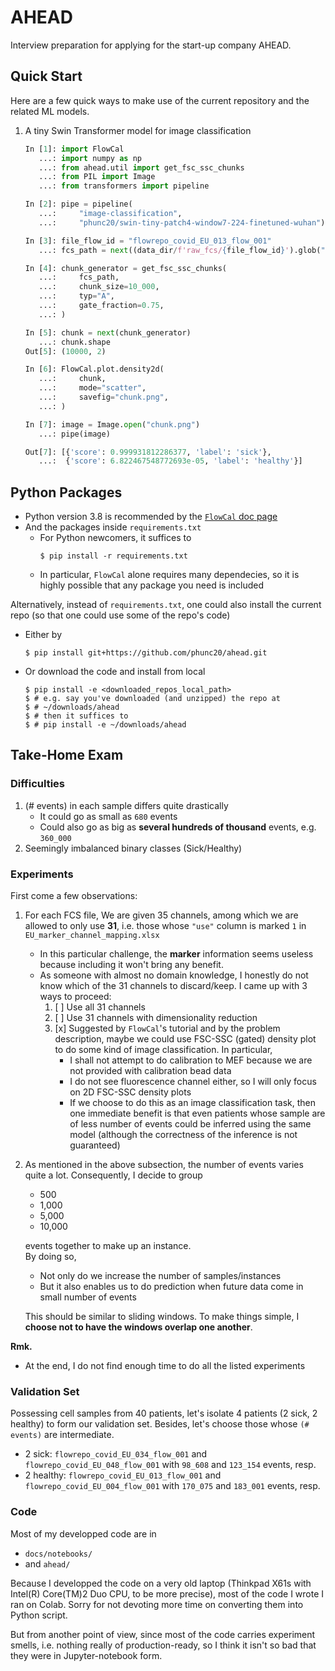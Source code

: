 # AHEAD
Interview preparation for applying for the start-up company AHEAD.


## Quick Start
Here are a few quick ways to make use of the current repository
and the related ML models.
1. A tiny Swin Transformer model for image classification
   ```python
   In [1]: import FlowCal
      ...: import numpy as np
      ...: from ahead.util import get_fsc_ssc_chunks
      ...: from PIL import Image
      ...: from transformers import pipeline
   
   In [2]: pipe = pipeline(
      ...:     "image-classification",
      ...:     "phunc20/swin-tiny-patch4-window7-224-finetuned-wuhan")
   
   In [3]: file_flow_id = "flowrepo_covid_EU_013_flow_001"
      ...: fcs_path = next((data_dir/f'raw_fcs/{file_flow_id}').glob("*.fcs"))
   
   In [4]: chunk_generator = get_fsc_ssc_chunks(
      ...:     fcs_path,
      ...:     chunk_size=10_000,
      ...:     typ="A",
      ...:     gate_fraction=0.75,
      ...: )
   
   In [5]: chunk = next(chunk_generator)
      ...: chunk.shape
   Out[5]: (10000, 2)
   
   In [6]: FlowCal.plot.density2d(
      ...:     chunk,
      ...:     mode="scatter",
      ...:     savefig="chunk.png",
      ...: )
   
   In [7]: image = Image.open("chunk.png")
      ...: pipe(image)
   
   Out[7]: [{'score': 0.999931812286377, 'label': 'sick'},
      ...:  {'score': 6.822467548772693e-05, 'label': 'healthy'}]
   ```


## Python Packages
- Python version 3.8 is recommended by the
  [`FlowCal` doc page](https://flowcal.readthedocs.io/en/latest/getting_started/install_anaconda.html)
- And the packages inside `requirements.txt`
    - For Python newcomers, it suffices to
      ```shell
      $ pip install -r requirements.txt
      ```
    - In particular, `FlowCal` alone requires many dependecies, so it is highly possible that any package you need is included

Alternatively, instead of `requirements.txt`, one could also install the current repo (so that one could use
some of the repo's code)
- Either by
  ```shell
  $ pip install git+https://github.com/phunc20/ahead.git
  ```
- Or download the code and install from local
  ```shell
  $ pip install -e <downloaded_repos_local_path>
  $ # e.g. say you've downloaded (and unzipped) the repo at
  $ # ~/downloads/ahead
  $ # then it suffices to
  $ # pip install -e ~/downloads/ahead
  ```


## Take-Home Exam
### Difficulties
1. (# events) in each sample differs quite drastically
    - It could go as small as `680` events
    - Could also go as big as **several hundreds of thousand** events, e.g. `360_000`
1. Seemingly imbalanced binary classes (Sick/Healthy)


### Experiments
First come a few observations:
1. For each FCS file, We are given 35 channels, among which we are allowed to only
   use **31**, i.e. those whose `"use"` column is marked `1`
   in `EU_marker_channel_mapping.xlsx`
    - In this particular challenge, the **marker** information seems useless
      because including it won't bring any benefit.
    - As someone with almost no domain knowledge, I honestly do not know which of
      the 31 channels to discard/keep. I came up with 3 ways to proceed:
        1. [ ] Use all 31 channels
        1. [ ] Use 31 channels with dimensionality reduction
        1. [x] Suggested by `FlowCal`'s tutorial and by the problem description,
           maybe we could use FSC-SSC (gated) density plot to do some kind of
           image classification. In particular,
            - I shall not attempt to do calibration to MEF because we are not
              provided with calibration bead data
            - I do not see fluorescence channel either, so I will only focus on
              2D FSC-SSC density plots
            - If we choose to do this as an image classification task, then
              one immediate benefit is that even patients whose sample are
              of less number of events could be inferred using the same model
              (although the correctness of the inference is not guaranteed)
1. As mentioned in the above subsection, the number of events varies quite a lot.
   Consequently, I decide to group
    - 500
    - 1,000
    - 5,000
    - 10,000
   
   events together to make up an instance.  
   By doing so,
    - Not only do we increase the number of samples/instances
    - But it also enables us to do prediction when future data come
      in small number of events
   
   This should be similar to sliding windows. To make things simple,
   I **choose not to have the windows overlap one another**.

**Rmk.**
- At the end, I do not find enough time to do all the listed experiments


### Validation Set
Possessing cell samples from 40 patients, let's isolate 4 patients
(2 sick, 2 healthy) to form our validation set. Besides,
let's choose those whose `(# events)` are intermediate.
- 2 sick: `flowrepo_covid_EU_034_flow_001` and `flowrepo_covid_EU_048_flow_001`
  with `98_608` and `123_154` events, resp.
- 2 healthy: `flowrepo_covid_EU_013_flow_001` and `flowrepo_covid_EU_004_flow_001`
  with `170_075` and `183_001` events, resp.


### Code
Most of my developped code are in
- `docs/notebooks/`
- and `ahead/`

Because I developped the code on a very
old laptop (Thinkpad X61s with Intel(R)
Core(TM)2 Duo CPU, to be more precise),
most of the code I wrote I ran on Colab.
Sorry for not devoting more time on
converting them into Python script.

But from another point of view, since
most of the code carries experiment
smells, i.e. nothing really of
production-ready, so I think it isn't
so bad that they were in
Jupyter-notebook form.
